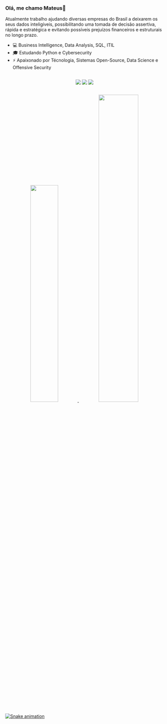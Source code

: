### Olá, me chamo Mateus👋

Atualmente trabalho ajudando diversas empresas do Brasil a deixarem os seus dados inteligíveis, possibilitando uma tomada de decisão assertiva, rápida e estratégica e evitando possíveis prejuízos financeiros e estruturais no longo prazo.

- 💻 Business Intelligence, Data Analysis, SQL, ITIL 
- 🎓 Estudando Python e Cybersecurity 
- ⚡ Apaixonado por Técnologia, Sistemas Open-Source, Data Science e Offensive Security

##
<div align="center"> 
    <a href="https://www.linkedin.com/in/mateus-albuquerque-rosa-49709520b/" target="_blank"><img src="https://img.shields.io/badge/-LinkedIn-%230077B5?style=for-the-badge&logo=linkedin&logoColor=white" target="_blank"></a>
  <a href = "mailto:mateus.albuquerque.rosa@gmail.com"><img src="https://img.shields.io/badge/-Gmail-%23333?style=for-the-badge&logo=gmail&logoColor=white" target="_blank"></a>
  <a href="https://www.instagram.com/_albuquerque.mateus/" target="_blank"><img src="https://img.shields.io/badge/-Instagram-%23E4405F?style=for-the-badge&logo=instagram&logoColor=white" target="_blank"></a>
</div>

## 
<div align="center">
  <a href="https://github.com/mateus-albuquerque">
  <img width="42%" src="https://github-readme-stats.vercel.app/api?username=mateus-albuquerque&show_icons=true&theme=tokyonight"/>
  <img width="50%" src="https://github-readme-stats.vercel.app/api/top-langs/?username=mateus-albuquerque&layout=compact&theme=tokyonight"/>
</div>

![Snake animation](https://github.com/mateus-albuquerque/mateus-albuquerque/blob/output/github-contribution-grid-snake.svg)
